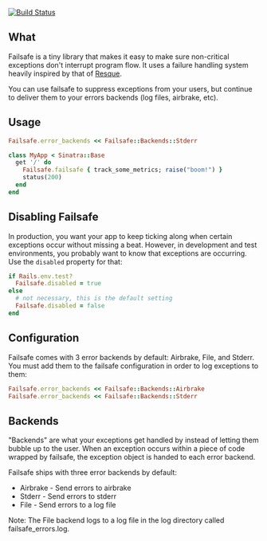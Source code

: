 [![Build Status](https://secure.travis-ci.org/zaarly/failsafe.png?branch=master)](http://travis-ci.org/zaarly/failsafe)

## What

Failsafe is a tiny library that makes it easy to make sure non-critical exceptions
don't interrupt program flow. It uses a failure handling system heavily inspired
by that of [Resque](http://github.com/defunkt/resque). 

You can use failsafe to suppress exceptions from your users, but continue to deliver
them to your errors backends (log files, airbrake, etc).

## Usage

```ruby
Failsafe.error_backends << Failsafe::Backends::Stderr

class MyApp < Sinatra::Base
  get '/' do
    Failsafe.failsafe { track_some_metrics; raise("boom!") }
    status(200)
  end
end
```

## Disabling Failsafe

In production, you want your app to keep ticking along when certain exceptions
occur without missing a beat. However, in development and test environments,
you probably want to know that exceptions are occurring.
Use the `disabled` property for that:

```ruby
if Rails.env.test?
  Failsafe.disabled = true
else
  # not necessary, this is the default setting
  Failsafe.disabled = false 
end
```

## Configuration

Failsafe comes with 3 error backends by default: Airbrake, File, and Stderr.
You must add them to the failsafe configuration in order to log exceptions
to them:

```ruby
Failsafe.error_backends << Failsafe::Backends::Airbrake
Failsafe.error_backends << Failsafe::Backends::Stderr
```

## Backends

"Backends" are what your exceptions get handled by instead of letting them
bubble up to the user. When an exception occurs within a piece of code wrapped
by failsafe, the exception object is handed to each error backend.

Failsafe ships with three error backends by default:

* Airbrake - Send errors to airbrake
* Stderr - Send errors to stderr
* File - Send errors to a log file

Note: The File backend logs to a log file in the log directory called failsafe_errors.log.